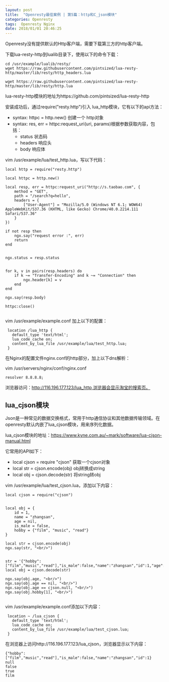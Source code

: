 ```yaml
---
layout: post
title:  "Openresty最佳案例 | 第5篇：http和C_json模块"
categories: Openresty 
tags:  Openresty Nginx
date: 2018/01/01 20:46:25
---
```




Openresty没有提供默认的Http客户端，需要下载第三方的http客户端。

<!--more-->

下载lua-resty-http到lualib目录下，使用以下的命令下载：

```
cd /usr/example/lualib/resty/  
wget https://raw.githubusercontent.com/pintsized/lua-resty-http/master/lib/resty/http_headers.lua  

wget https://raw.githubusercontent.com/pintsized/lua-resty-http/master/lib/resty/http.lua  

```

lua-resty-http模块的地址为https://github.com/pintsized/lua-resty-http

安装成功后，通过require("resty.http")引入 lua_http模块，它有以下的api方法：

- syntax: httpc = http.new() 创建一个 http对象
- syntax: res, err = httpc:request_uri(uri, params)根据参数获取内容，包括：
  - status 状态码
  - headers 响应头
  - body 响应体


vim /usr/example/lua/test_http.lua，写以下代码：

```
local http = require("resty.http")  

local httpc = http.new()  
  
local resp, err = httpc:request_uri("http://s.taobao.com", {  
    method = "GET",  
    path = "/search?q=hello",  
    headers = {  
        ["User-Agent"] = "Mozilla/5.0 (Windows NT 6.1; WOW64) AppleWebKit/537.36 (KHTML, like Gecko) Chrome/40.0.2214.111 Safari/537.36"  
    }  
})  
  
if not resp then  
    ngx.say("request error :", err)  
    return  
end  
  
 
ngx.status = resp.status  
  
  
for k, v in pairs(resp.headers) do  
    if k ~= "Transfer-Encoding" and k ~= "Connection" then  
        ngx.header[k] = v  
    end  
end  
  
ngx.say(resp.body)  
  
httpc:close()  


```

vim /usr/example/example.conf 加上以下的配置：

```
 location /lua_http {
   default_type 'text/html';
   lua_code_cache on;
   content_by_lua_file /usr/example/lua/test_http.lua;
 }

```
在Nginx的配置文件nginx.conf的http部分，加上以下dns解析：
 
vim /usr/servers/nginx/conf/nginx.conf
 
```
resolver 8.8.8.8;  

```

浏览器访问：http://116.196.177.123/lua_http,浏览器会显示淘宝的搜索页。

## lua_cjson模块

Json是一种常见的数据交换格式，常用于http通信协议和其他数据传输领域。在openresty默认内嵌了lua_cjson模块，用来序列化数据。

lua_cjson模块的地址：https://www.kyne.com.au/~mark/software/lua-cjson-manual.html

它常用的API如下：

- local cjson = require "cjson" 获取一个cjson对象
- local str = cjson.encode(obj) obj转换成string
- local obj = cjson.decode(str) 将string转obj

vim /usr/example/lua/test_cjson.lua，添加以下内容：

```
local cjson = require("cjson")  
  

local obj = {  
    id = 1,  
    name = "zhangsan",  
    age = nil,  
    is_male = false,  
    hobby = {"film", "music", "read"}  
}  
  
local str = cjson.encode(obj)  
ngx.say(str, "<br/>")  
  
 
str = '{"hobby":["film","music","read"],"is_male":false,"name":"zhangsan","id":1,"age":null}'  
local obj = cjson.decode(str)  
  
ngx.say(obj.age, "<br/>")  
ngx.say(obj.age == nil, "<br/>")  
ngx.say(obj.age == cjson.null, "<br/>")  
ngx.say(obj.hobby[1], "<br/>")  


```
vim /usr/example/example.conf添加以下内容：

```
 location ~ /lua_cjson {  
   default_type 'text/html';  
   lua_code_cache on;  
   content_by_lua_file /usr/example/lua/test_cjson.lua;  
 }   

```


在浏览器上访问http://116.196.177.123/lua_cjson，浏览器显示以下内容：

```
{"hobby":["film","music","read"],"is_male":false,"name":"zhangsan","id":1}
null
false
true
film


```
